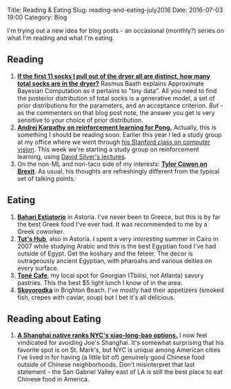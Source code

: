 Title: Reading & Eating
Slug: reading-and-eating-july2016
Date: 2016-07-03 19:00
Category: Blog

I'm trying out a new idea for blog posts - an occasional (monthly?) series on what I'm reading and what I'm eating.

## Reading
1. [**If the first 11 socks I pull out of the dryer all are distinct, how many total socks are in the dryer?**](http://www.sumsar.net/blog/2014/10/tiny-data-and-the-socks-of-karl-broman/) Rasmus Baath explains Approximate Bayesian Computation as it pertains to "tiny data". All you need to find the posterior distribution of total socks is a generative model, a set of prior distributions for the parameters, and an acceptance criterion. *But* - as the commenters on that blog post note, the answer you get is very sensitive to your choice of prior distribution.
2. [**Andrej Karpathy on reinforcement learning for Pong.**](http://karpathy.github.io/2016/05/31/rl/) Actually, this is something I should be reading soon. Earlier this year I led a study group at my office where we went through [his Stanford class on computer vision](http://cs231n.stanford.edu/). This week we're starting a study group on reinforcement learning, using [David Silver's lectures](http://www0.cs.ucl.ac.uk/staff/d.silver/web/Teaching.html).
3. On the non-ML and non-taco side of my interests: [**Tyler Cowen on Brexit**](http://marginalrevolution.com/marginalrevolution/2016/06/why-brexit-happened-the-lens-of-japan.html). As usual, his thoughts are refreshingly different from the typical set of talking points. 

## Eating
1. [**Bahari Estiatorio**](https://www.yelp.com/biz/bahari-estiatorio-astoria) in Astoria. I've never been to Greece, but this is by far the best Greek food I've ever had. It was recommended to me by a Greek coworker.
2. [**Tut's Hub**](https://www.yelp.com/biz/tuts-hub-royal-cuisine-astoria), also in Astoria. I spent a very *interesting* summer in Cairo in 2007 while studying Arabic and this is the best Egyptian food I've had outside of Egypt. Get the koshary and the feteer. The decor is outrageously ancient Egyptian, with pharoahs and various deities on every surface.
3. [**Toné Cafe**](http://www.yelp.com/biz/ton%C3%A9-caf%C3%A9-new-york-2), my local spot for Georgian (Tbilisi, not Atlanta) savory pastries. This the best $5 light lunch I know of in the area.
4. [**Skovorodka**](https://www.yelp.com/biz/skovorodka-brooklyn) in Brighton Beach. I've mostly had their appetizers (smoked fish, crepes with caviar, soup) but I bet it's all delicious.

## Reading about Eating
1. [**A Shanghai native ranks NYC's xiao-long-bao options.**](http://qz.com/712927/a-shanghai-native-in-search-of-new-york-citys-most-authentic-soup-dumpling/) I now feel vindicated for avoiding Joe's Shanghai. It's somewhat surprising that his favorite spot is on St. Mark's, but NYC is unique among American cities I've lived in for having (a little bit of) genuinely good Chinese food outside of Chinese neighborhoods. Don't misinterpret that last statement - the San Gabriel Valley east of LA is still the best place to eat Chinese food in America.
